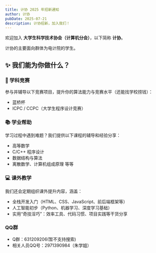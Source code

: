 ```yaml
---
title: 计协 2025 年招新通知
author: 计协
pubDate: 2025-07-21
description: 计协招新，加入我们！
---
```


欢迎加入 **大学生科学技术协会（计算机分会）**，以下简称 **计协**。  

计协的主要面向群体为电计院的学生。

## ✨ 我们能为你做什么？

### 🎯 学科竞赛
参与并辅导以下竞赛项目，提升你的算法能力与竞赛水平（还能找学校捞钱）：
- 蓝桥杯
- ICPC / CCPC（大学生程序设计竞赛）

### 📚 学业帮助
学习过程中遇到难题？我们提供以下课程的辅导和经验分享：
- 高等数学
- C/C++ 程序设计
- 数据结构与算法
- 离散数学、计算机组成原理 等等

### 💻 课外教学
我们还会定期组织课外提升内容，涵盖：
- 全栈开发入门（HTML、CSS、JavaScript、前后端框架等）
- 人工智能初步（Python、机器学习、深度学习基础）
- 实用“奇技淫巧”：效率工具、代码习惯、项目实践等干货分享

### QQ群
- Q群：631209206(暂不支持搜索)
- 相关人员QQ号：2971390984（朱学姐）